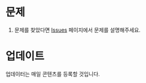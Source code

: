 # 문제

1. 문제를 찾았다면 [Issues](https://github.com/HyunseungLee-Travis/Coding-Insight/issues/new) 페이지에서 문제를 설명해주세요.

# 업데이트

업데이터는 매일 콘텐츠를 등록할 것입니다.
